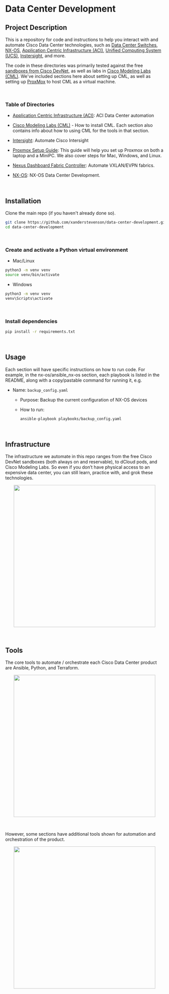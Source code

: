 # Data Center Development


## Project Description

This is a repository for code and instructions to help you interact with and automate Cisco Data Center technologies, such as [Data Center Switches](https://www.cisco.com/site/us/en/products/networking/cloud-networking-switches/index.html), [NX-OS](https://www.cisco.com/c/en/us/products/collateral/ios-nx-os-software/nx-os-software/data_sheet_c78-652063.html?dtid=osscdc000283), [Application Centric Infrastructure (ACI)](https://www.cisco.com/c/en/us/solutions/collateral/data-center-virtualization/application-centric-infrastructure/solution-overview-c22-741487.html), [Unified Computing System (UCS)](https://www.cisco.com/site/us/en/products/computing/servers-unified-computing-systems/index.html), [Instersight](https://intersight.com/), and more.

The code in these directories was primarily tested against the free [sandboxes from Cisco DevNet](https://devnetsandbox.cisco.com), as well as labs in [Cisco Modeling Labs (CML)](https://github.com/xanderstevenson/data-center-development/tree/main/cml). We've included sections here about setting up CML, as well as setting up [ProxMox](https://github.com/xanderstevenson/data-center-development/tree/main/proxmox) to host CML as a virtual machine.

<br>

### Table of Directories

- [Application Centric Infrastructure (ACI)](https://github.com/xanderstevenson/data-center-development/tree/main/aci): ACI Data Center automation

- [Cisco Modeling Labs (CML)](https://github.com/xanderstevenson/data-center-development/tree/main/cml) - How to install CML. Each section also contains info about how to using CML for the tools in that section.

- [Intersight](https://github.com/xanderstevenson/data-center-development/tree/main/intersight): Automate Cisco Intersight
  
- [Proxmox Setup Guide](https://github.com/xanderstevenson/data-center-development/edit/main/proxmox/README.md): This guide will help you set up Proxmox on both a laptop and a MiniPC. We also cover steps for Mac, Windows, and Linux.

- [Nexus Dashboard Fabric Controller](https://github.com/CiscoDevNet/data-center-development/tree/main/ndfc): Automate VXLAN/EVPN fabrics.

- [NX-OS](https://github.com/xanderstevenson/data-center-development/tree/main/nx-os/terraform_nx-os): NX-OS Data Center Development.


<br>


## Installation

Clone the main repo (if you haven't already done so).

```bash
git clone https://github.com/xanderstevenson/data-center-development.git
cd data-center-development
```
<br>

### Create and activate a Python virtual environment

- Mac/Linux
```bash
python3 -m venv venv
source venv/bin/activate
```
- Windows
```bash
python3 -m venv venv
venv\Scripts\activate
```
<br>

### Install dependencies

```bash
pip install -r requirements.txt
```
<br>


## Usage

Each section will have specific instructions on how to run code. For example, in the nx-os/ansible_nx-os section, each playbook is listed in the README, along with a copy/pastable command for running it, e.g.

- Name: `backup_config.yaml`
  - Purpose: Backup the current configuration of NX-OS devices
  - How to run:

    ```bash
    ansible-playbook playbooks/backup_config.yaml
    ```
  <br>

## Infrastructure

The infrastructure we automate in this repo ranges from the free Cisco DevNet sandboxes (both always on and reservable), to dCloud pods, and Cisco Modeling Labs. So even if you don’t have physical access to an expensive data center, you can still learn, practice with, and grok these technologies.


<p align="center"><img src="https://github.com/user-attachments/assets/c82e4eaa-c085-4979-99c9-3e009ebfae0b" width="450"></p>

<br>

## Tools

The core tools to automate / orchestrate each Cisco Data Center product are Ansible, Python, and Terraform.

<p align="center"><img src="https://github.com/user-attachments/assets/ef8123e8-5b7a-460a-954a-ebe22e4188d1" width="450"></p>

<br>

However, some sections have additional tools shown for automation and orchestration of the product.

<p align="center"><img src="https://github.com/user-attachments/assets/5029325e-f8f3-41cc-b52c-decfd505d80c" width="450"></p>




